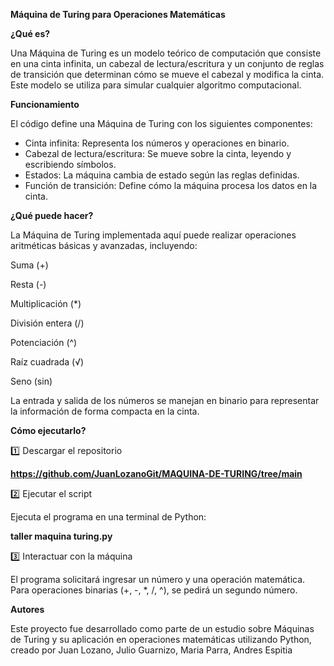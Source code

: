 **Máquina de Turing para Operaciones Matemáticas**

**¿Qué es?**

Una Máquina de Turing es un modelo teórico de computación que consiste en una cinta infinita, un cabezal de lectura/escritura y un conjunto de reglas de transición que determinan cómo se mueve el cabezal y modifica la cinta. Este modelo se utiliza para simular cualquier algoritmo computacional.

**Funcionamiento**

El código define una Máquina de Turing con los siguientes componentes:

- Cinta infinita: Representa los números y operaciones en binario.
- Cabezal de lectura/escritura: Se mueve sobre la cinta, leyendo y escribiendo símbolos.
- Estados: La máquina cambia de estado según las reglas definidas.
- Función de transición: Define cómo la máquina procesa los datos en la cinta.

**¿Qué puede hacer?**

La Máquina de Turing implementada aquí puede realizar operaciones aritméticas básicas y avanzadas, incluyendo:

Suma (+)

Resta (-)

Multiplicación (*)

División entera (/)

Potenciación (^)

Raíz cuadrada (√)

Seno (sin)

La entrada y salida de los números se manejan en binario para representar la información de forma compacta en la cinta.


**Cómo ejecutarlo?**

1️⃣ Descargar el repositorio

**https://github.com/JuanLozanoGit/MAQUINA-DE-TURING/tree/main**

2️⃣ Ejecutar el script

Ejecuta el programa en una terminal de Python:

**taller maquina turing.py**

3️⃣ Interactuar con la máquina

El programa solicitará ingresar un número y una operación matemática. Para operaciones binarias (+, -, *, /, ^), se pedirá un segundo número.


**Autores**

Este proyecto fue desarrollado como parte de un estudio sobre Máquinas de Turing y su aplicación en operaciones matemáticas utilizando Python, creado por Juan Lozano, Julio Guarnizo, Maria Parra, Andres Espitia

